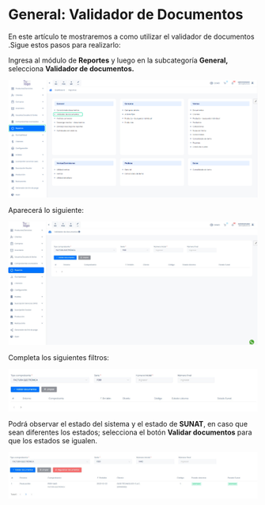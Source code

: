 # General: Validador de Documentos

En este artículo te mostraremos a como utilizar el validador de documentos .Sigue estos pasos para realizarlo:

Ingresa al módulo de **Reportes** y luego en la subcategoría **General,** selecciona **Validador de documentos.**

![Alt text](img/General_Validador_de_Documentos_01.jpg)

Aparecerá lo siguiente:

![Alt text](img/General_Validador_de_Documentos_02.jpg)

Completa los siguientes filtros:

![Alt text](img/General_Validador_de_Documentos_03.jpg)

Podrá observar el estado del sistema y el estado de **SUNAT**, en caso que sean diferentes los estados; selecciona el botón **Validar documentos** para que los estados se igualen.

![Alt text](img/General_Validador_de_Documentos_04.jpg)
